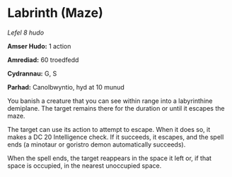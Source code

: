 # Labrinth (Maze)

*Lefel 8 hudo*

**Amser Hudo:** 1 action

**Amrediad:** 60 troedfedd

**Cydrannau:** G, S

**Parhad:** Canolbwyntio, hyd at 10  munud

You banish a creature that you can see within range into a labyrinthine demiplane. The target remains there for the duration or until it escapes the maze.

The target can use its action to attempt to escape. When it does so, it makes a DC 20 Intelligence check. If it succeeds, it escapes, and the spell ends (a minotaur or goristro demon automatically succeeds).

When the spell ends, the target reappears in the space it left or, if that space is occupied, in the nearest unoccupied space.